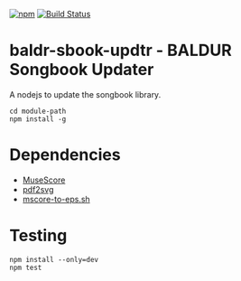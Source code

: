 [![npm](https://img.shields.io/npm/v/baldr-sbook-updtr.svg)](https://www.npmjs.com/package/baldr-sbook-updtr)
[![Build Status](https://travis-ci.org/JosefFriedrich-nodejs/baldr-sbook-updtr.svg?branch=master)](https://travis-ci.org/JosefFriedrich-nodejs/baldr-sbook-updtr)



# baldr-sbook-updtr - BALDUR Songbook Updater

A nodejs to update the songbook library.

```
cd module-path
npm install -g
```

# Dependencies

* [MuseScore](https://musescore.org/)
* [pdf2svg](https://github.com/dawbarton/pdf2svg)
* [mscore-to-eps.sh](https://github.com/Josef-Friedrich/shell-scripts/blob/master/mscore-to-eps.sh)

# Testing

```
npm install --only=dev
npm test
```
